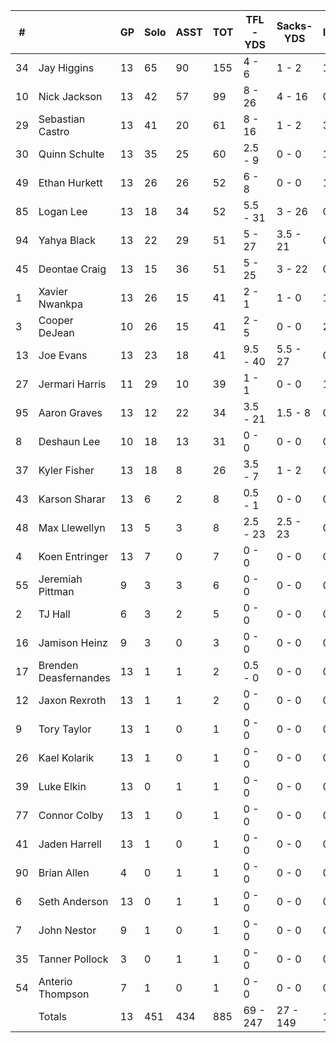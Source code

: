 | #  |                       | GP | Solo | ASST | TOT | TFL-YDS  | Sacks-YDS | Int | BU | QBH | FR | FF | SAF |
|----|-----------------------|----|------|------|-----|----------|-----------|-----|----|-----|----|----|-----|
| 34 | Jay Higgins           | 13 | 65   | 90   | 155 | 4 - 6    | 1 - 2     | 1   | 4  | 3   | 2  | 1  | 0   |
| 10 | Nick Jackson          | 13 | 42   | 57   | 99  | 8 - 26   | 4 - 16    | 0   | 4  | 7   | 0  | 2  | 0   |
| 29 | Sebastian Castro      | 13 | 41   | 20   | 61  | 8 - 16   | 1 - 2     | 3   | 8  | 1   | 0  | 1  | 0   |
| 30 | Quinn Schulte         | 13 | 35   | 25   | 60  | 2.5 - 9  | 0 - 0     | 1   | 4  | 0   | 0  | 0  | 0   |
| 49 | Ethan Hurkett         | 13 | 26   | 26   | 52  | 6 - 8    | 0 - 0     | 1   | 0  | 3   | 1  | 0  | 0   |
| 85 | Logan Lee             | 13 | 18   | 34   | 52  | 5.5 - 31 | 3 - 26    | 0   | 3  | 1   | 0  | 0  | 0   |
| 94 | Yahya Black           | 13 | 22   | 29   | 51  | 5 - 27   | 3.5 - 21  | 0   | 5  | 2   | 0  | 1  | 0   |
| 45 | Deontae Craig         | 13 | 15   | 36   | 51  | 5 - 25   | 3 - 22    | 0   | 1  | 7   | 0  | 0  | 0   |
| 1  | Xavier Nwankpa        | 13 | 26   | 15   | 41  | 2 - 1    | 1 - 0     | 1   | 2  | 1   | 0  | 0  | 0   |
| 3  | Cooper DeJean         | 10 | 26   | 15   | 41  | 2 - 5    | 0 - 0     | 2   | 5  | 0   | 0  | 0  | 0   |
| 13 | Joe Evans             | 13 | 23   | 18   | 41  | 9.5 - 40 | 5.5 - 27  | 0   | 4  | 10  | 0  | 1  | 0   |
| 27 | Jermari Harris        | 11 | 29   | 10   | 39  | 1 - 1    | 0 - 0     | 1   | 8  | 0   | 0  | 0  | 0   |
| 95 | Aaron Graves          | 13 | 12   | 22   | 34  | 3.5 - 21 | 1.5 - 8   | 0   | 1  | 0   | 0  | 1  | 0   |
| 8  | Deshaun Lee           | 10 | 18   | 13   | 31  | 0 - 0    | 0 - 0     | 0   | 3  | 0   | 0  | 0  | 0   |
| 37 | Kyler Fisher          | 13 | 18   | 8    | 26  | 3.5 - 7  | 1 - 2     | 0   | 1  | 1   | 0  | 1  | 0   |
| 43 | Karson Sharar         | 13 | 6    | 2    | 8   | 0.5 - 1  | 0 - 0     | 0   | 0  | 0   | 1  | 0  | 0   |
| 48 | Max Llewellyn         | 13 | 5    | 3    | 8   | 2.5 - 23 | 2.5 - 23  | 0   | 1  | 1   | 0  | 0  | 0   |
| 4  | Koen Entringer        | 13 | 7    | 0    | 7   | 0 - 0    | 0 - 0     | 0   | 0  | 0   | 0  | 0  | 0   |
| 55 | Jeremiah Pittman      | 9  | 3    | 3    | 6   | 0 - 0    | 0 - 0     | 0   | 0  | 0   | 1  | 0  | 0   |
| 2  | TJ Hall               | 6  | 3    | 2    | 5   | 0 - 0    | 0 - 0     | 0   | 0  | 0   | 0  | 0  | 0   |
| 16 | Jamison Heinz         | 9  | 3    | 0    | 3   | 0 - 0    | 0 - 0     | 0   | 0  | 0   | 0  | 0  | 0   |
| 17 | Brenden Deasfernandes | 13 | 1    | 1    | 2   | 0.5 - 0  | 0 - 0     | 0   | 0  | 0   | 0  | 0  | 0   |
| 12 | Jaxon Rexroth         | 13 | 1    | 1    | 2   | 0 - 0    | 0 - 0     | 0   | 0  | 0   | 0  | 1  | 0   |
| 9  | Tory Taylor           | 13 | 1    | 0    | 1   | 0 - 0    | 0 - 0     | 0   | 0  | 0   | 0  | 0  | 0   |
| 26 | Kael Kolarik          | 13 | 1    | 0    | 1   | 0 - 0    | 0 - 0     | 0   | 0  | 0   | 0  | 0  | 0   |
| 39 | Luke Elkin            | 13 | 0    | 1    | 1   | 0 - 0    | 0 - 0     | 0   | 0  | 0   | 0  | 0  | 0   |
| 77 | Connor Colby          | 13 | 1    | 0    | 1   | 0 - 0    | 0 - 0     | 0   | 0  | 0   | 0  | 0  | 0   |
| 41 | Jaden Harrell         | 13 | 1    | 0    | 1   | 0 - 0    | 0 - 0     | 0   | 0  | 0   | 0  | 0  | 0   |
| 90 | Brian Allen           | 4  | 0    | 1    | 1   | 0 - 0    | 0 - 0     | 0   | 0  | 1   | 0  | 0  | 0   |
| 6  | Seth Anderson         | 13 | 0    | 1    | 1   | 0 - 0    | 0 - 0     | 0   | 0  | 0   | 0  | 0  | 0   |
| 7  | John Nestor           | 9  | 1    | 0    | 1   | 0 - 0    | 0 - 0     | 0   | 0  | 0   | 0  | 0  | 0   |
| 35 | Tanner Pollock        | 3  | 0    | 1    | 1   | 0 - 0    | 0 - 0     | 0   | 0  | 0   | 0  | 0  | 0   |
| 54 | Anterio Thompson      | 7  | 1    | 0    | 1   | 0 - 0    | 0 - 0     | 0   | 0  | 0   | 0  | 0  | 0   |
|    | Totals                | 13 | 451  | 434  | 885 | 69 - 247 | 27 - 149  | 10  | 54 | 38  | 5  | 9  | 3   |
